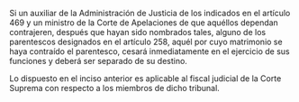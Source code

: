 Si un auxiliar de la Administración de Justicia de los indicados en el artículo 469 y un ministro de la Corte de Apelaciones de que aquéllos dependan contrajeren, después que hayan sido nombrados tales, alguno de los parentescos designados en el artículo 258, aquél por cuyo matrimonio se haya contraído el parentesco, cesará inmediatamente en el ejercicio de sus funciones y deberá ser separado de su destino.

Lo dispuesto en el inciso anterior es aplicable al fiscal judicial de la Corte Suprema con respecto a los miembros de dicho tribunal.
